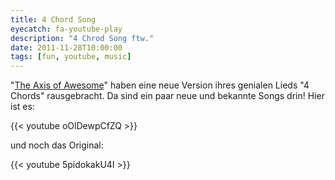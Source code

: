 ```yaml
---
title: 4 Chord Song
eyecatch: fa-youtube-play
description: "4 Chrod Song ftw."
date: 2011-11-28T10:00:00
tags: [fun, youtube, music]
---
```


"[The Axis of Awesome](http://www.axisofawesome.net/)" haben eine neue
Version ihres genialen Lieds "4 Chords" rausgebracht. Da sind ein paar
neue und bekannte Songs drin! Hier ist es:

{{< youtube oOlDewpCfZQ >}}

und noch das Original:

{{< youtube 5pidokakU4I >}}
